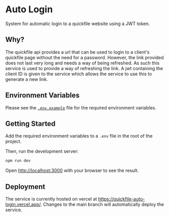 # Auto Login

System for automatic login to a quickfile website using a JWT token.

## Why?

The quickfile api provides a url that can be used to login to a client's quickfile page without the need for a password. However, the link provided does not last very long and needs a way of being refreshed. As such this service is used to provide a way of refreshing the link. A jwt containing the client ID is given to the service which allows the service to use this to generate a new link.

## Environment Variables

Please see the [`.env.example`](.env.example) file for the required environment variables.

## Getting Started

Add the required environment variables to a `.env` file in the root of the project.

Then, run the development server:

```bash
npm run dev
```

Open [http://localhost:3000](http://localhost:3000) with your browser to see the result.

## Deployment

The service is currently hosted on vercel at https://quickfile-auto-login.vercel.app/. Changes to the main branch will automatically deploy the service.
